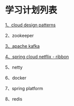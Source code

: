 # 学习计划列表

[1、cloud design patterns](/cloud-design-patterns.md)

2、zookeeper

[3、apache kafka](/apache-kafka.md)

[4、spring cloud netflix - ribbon](/spring-cloud-netflix---ribbon.md)

5、netty

6、docker

7、spring platform

8、redis

